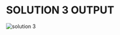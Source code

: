 # SOLUTION 3 OUTPUT

![solution 3](https://github.com/arpita2105/PW_ASSIGNMENT-7/assets/136358528/c0bea863-70a3-4fdf-b287-c7798810beb3)


